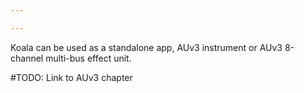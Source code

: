 ```yaml
---

---
```


Koala can be used as a standalone app, AUv3 instrument or AUv3 8-channel multi-bus effect unit.

#TODO: Link to AUv3 chapter
